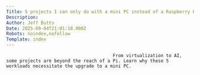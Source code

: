 ```yaml
---
Title: 5 projects I can only do with a mini PC instead of a Raspberry Pi
Description: 
Author: Jeff Butts
Date: 2025-09-04T21:01:18.000Z
Robots: noindex,nofollow
Template: index
---
```


                                            From virtualization to AI, some projects are beyond the reach of a Pi. Learn why these 5 workloads necessitate the upgrade to a mini PC.
                                        